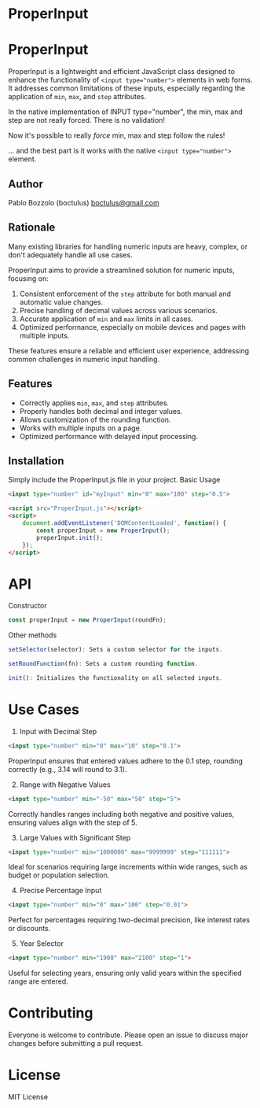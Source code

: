 # ProperInput

# ProperInput

ProperInput is a lightweight and efficient JavaScript class designed to enhance the functionality of `<input type="number">` elements in web forms. It addresses common limitations of these inputs, especially regarding the application of `min`, `max`, and `step` attributes.

In the native implementation of INPUT type="number", the min, max and step are not really forced. There is no validation!

Now it's possible to really *force* min, max and step follow the rules!

... and the best part is it works with the native `<input type="number">` element.

## Author

Pablo Bozzolo (boctulus) <boctulus@gmail.com>

## Rationale

Many existing libraries for handling numeric inputs are heavy, complex, or don't adequately handle all use cases. 

ProperInput aims to provide a streamlined solution for numeric inputs, focusing on:

1. Consistent enforcement of the `step` attribute for both manual and automatic value changes.
2. Precise handling of decimal values across various scenarios.
3. Accurate application of `min` and `max` limits in all cases.
4. Optimized performance, especially on mobile devices and pages with multiple inputs.

These features ensure a reliable and efficient user experience, addressing common challenges in numeric input handling.

## Features

- Correctly applies `min`, `max`, and `step` attributes.
- Properly handles both decimal and integer values.
- Allows customization of the rounding function.
- Works with multiple inputs on a page.
- Optimized performance with delayed input processing.

## Installation

Simply include the ProperInput.js file in your project.
Basic Usage

```html
<input type="number" id="myInput" min="0" max="100" step="0.5">

<script src="ProperInput.js"></script>
<script>
    document.addEventListener('DOMContentLoaded', function() {
        const properInput = new ProperInput();
        properInput.init();
    });
</script>
```

# API

Constructor

```javascript
const properInput = new ProperInput(roundFn);
```

Other methods

```javascript
setSelector(selector): Sets a custom selector for the inputs.
```

```javascript
setRoundFunction(fn): Sets a custom rounding function.
```

```javascript
init(): Initializes the functionality on all selected inputs.
```

# Use Cases

1. Input with Decimal Step

```html
<input type="number" min="0" max="10" step="0.1">
```
ProperInput ensures that entered values adhere to the 0.1 step, rounding correctly (e.g., 3.14 will round to 3.1).


2. Range with Negative Values
```html
<input type="number" min="-50" max="50" step="5">
```
Correctly handles ranges including both negative and positive values, ensuring values align with the step of 5.

3. Large Values with Significant Step
```html
<input type="number" min="1000000" max="9999999" step="111111">
```

Ideal for scenarios requiring large increments within wide ranges, such as budget or population selection.

4. Precise Percentage Input
```html
<input type="number" min="0" max="100" step="0.01">
```

Perfect for percentages requiring two-decimal precision, like interest rates or discounts.

5. Year Selector
```html
<input type="number" min="1900" max="2100" step="1">
```

Useful for selecting years, ensuring only valid years within the specified range are entered.


# Contributing

Everyone is welcome to contribute. Please open an issue to discuss major changes before submitting a pull request.

# License

MIT License